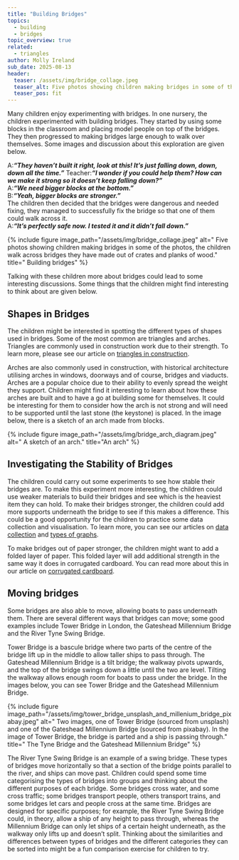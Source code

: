 ```yaml
---
title: "Building Bridges"
topics: 
  - building
  - bridges
topic_overview: true
related: 
  - triangles
author: Molly Ireland
sub_date: 2025-08-13
header:
  teaser: /assets/img/bridge_collage.jpeg
  teaser_alt: Five photos showing children making bridges in some of the photos, the children walk across bridges they have made out of crates and planks of wood.
  teaser_pos: fit
---
```

Many children enjoy experimenting with bridges. In one nursery, the children experimented with building bridges. They started by using some blocks in the classroom and placing model people on top of the bridges. They then progressed to making bridges large enough to walk over themselves. Some images and discussion about this exploration are given below. 

A:***“They haven’t built it right, look at this! It’s just falling down, down, down all the time.”***
Teacher:***“I wonder if you could help them? How can we make it strong so it doesn’t keep falling down?”***
<br>A:***“We need bigger blocks at the bottom.”***
<br>B:***“Yeah, bigger blocks are stronger.”***
<br>The children then decided that the bridges were dangerous and needed fixing, they managed to successfully fix the bridge so that one of them could walk across it. 
<br>A:***“It’s perfectly safe now. I tested it and it didn’t fall down.”***

{% include figure image_path="/assets/img/bridge_collage.jpeg" alt=" Five photos showing children making bridges in some of the photos, the children walk across bridges they have made out of crates and planks of wood." title=" Building bridges" %}

Talking with these children more about bridges could lead to some interesting discussions. Some things that the children might find interesting to think about are given below.

## Shapes in Bridges
The children might be interested in spotting the different types of shapes used in bridges. Some of the most common are triangles and arches. Triangles are commonly used in construction work due to their strength. To learn more, please see our article on [triangles in construction]({{site.baseulr}}/articles/triangles_in_construction). 

Arches are also commonly used in construction, with historical architecture utilising arches in windows, doorways and of course, bridges and viaducts. Arches are a popular choice due to their ability to evenly spread the weight they support. Children might find it interesting to learn about how these arches are built and to have a go at building some for themselves. It could be interesting for them to consider how the arch is not strong and will need to be supported until the last stone (the keystone) is placed. In the image below, there is a sketch of an arch made from blocks. 

{% include figure image_path="/assets/img/bridge_arch_diagram.jpeg" alt=" A sketch of an arch." title="An arch" %}

## Investigating the Stability of Bridges 
The children could carry out some experiments to see how stable their bridges are. To make this experiment more interesting, the children could use weaker materials to build their bridges and see which is the heaviest item they can hold. To make their bridges stronger, the children could add more supports underneath the bridge to see if this makes a difference. This could be a good opportunity for the children to practice some data collection and visualisation. To learn more, you can see our articles on [data collection]({{site.baseulr}}/articles/data_collection) and [types of graphs]({{site.baseulr}}/articles/types_of_graph).

To make bridges out of paper stronger, the children might want to add a folded layer of paper. This folded layer will add additional strength in the same way it does in corrugated cardboard. You can read more about this in our article on [corrugated cardboard]({{site.baseulr}}/articles/corrugated_cardboard). 

## Moving bridges 
Some bridges are also able to move, allowing boats to pass underneath them. There are several different ways that bridges can move; some good examples include Tower Bridge in London, the Gateshead Millennium Bridge and the River Tyne Swing Bridge.

Tower Bridge is a bascule bridge where two parts of the centre of the bridge lift up in the middle to allow taller ships to pass through. The Gateshead Millennium Bridge is a tilt bridge; the walkway pivots upwards, and the top of the bridge swings down a little until the two are level. Tilting the walkway allows enough room for boats to pass under the bridge. In the images below, you can see Tower Bridge and the Gateshead Millennium Bridge.

{% include figure image_path="/assets/img/tower_bridge_unsplash_and_millenium_bridge_pixabay.jpeg" alt=" Two images, one of Tower Bridge (sourced from unsplash) and one of the Gateshead Millennium Bridge (sourced from pixabay). In the image of Tower Bridge, the bridge is parted and a ship is passing through." title=" The Tyne Bridge and the Gateshead Millennium Bridge" %}

The River Tyne Swing Bridge is an example of a swing bridge. These types of bridges move horizontally so that a section of the bridge points parallel to the river, and ships can move past. Children could spend some time categorising the types of bridges into groups and thinking about the different purposes of each bridge. Some bridges cross water, and some cross traffic; some bridges transport people, others transport trains, and some bridges let cars and people cross at the same time.  Bridges are designed for specific purposes; for example, the River Tyne Swing Bridge could, in theory, allow a ship of any height to pass through, whereas the Millennium Bridge can only let ships of a certain height underneath, as the walkway only lifts up and doesn’t split. Thinking about the similarities and differences between types of bridges and the different categories they can be sorted into might be a fun comparison exercise for children to try.
